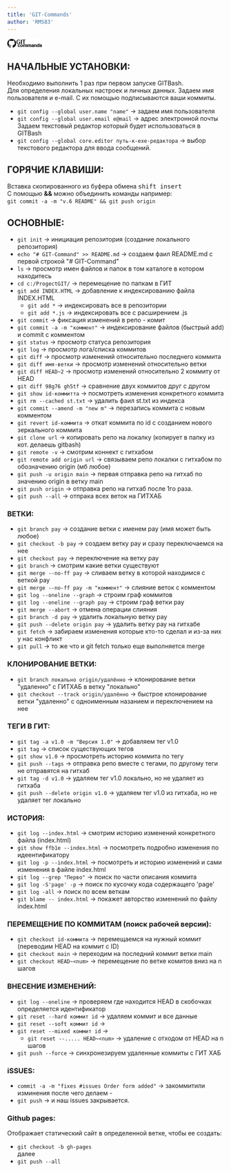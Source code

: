 ```yaml
---
title: 'GIT-Commands'
author: 'RMS83'
---
```

![Git-commands](/img/Logo.png)

## НАЧАЛЬНЫЕ УСТАНОВКИ:

Необходимо выполнить 1 раз при первом запуске GITBash.  
Для определения локальных настроек и личных данных.
Задаем имя пользователя и e-mail. С их помощью подписываются ваши коммиты.
* `git config --global user.name "name"`  -> задаем имя пользователя    
* `git config --global user.email e@mail` -> адрес электронной почты  
Задаем текстовый редактор который будет использоваться в GITBash  
* `git config --global core.editor путь-к-exe-редактора` -> выбор 
текстового редактора для ввода сообщений.

## ГОРЯЧИЕ КЛАВИШИ:

Вставка скопированного из буфера обмена <kbd>shift insert</kbd>  
С помощью **&&** можно объединить команды например:  
`git commit -a -m "v.6 README" && git push origin`

## ОСНОВНЫЕ:
* `git init` 							-> инициация репозитория (создание локального репозитория)
* `echo "# GIT-Command" >> README.md` 	-> создаем фаил README.md с первой строкой "# GIT-Command"
* `ls` 									-> просмотр имен файлов и папок в том каталоге в котором находитесь
* `cd c:/ProgectGIT/`	 				-> перемещение по папкам в ГИТ
* `git add INDEX.HTML`   			    -> добавление к индексированию файла INDEX.HTML
    * `git add *`			 			-> индексировать все в репозитории
	* `git add *.js` 					-> индексировать все с расширением .js
* `git commit`			 				-> фиксация изменений в репо - комит 
* `git commit -a -m "коммент"` 			-> индексирование файлов (быстрый add) и commit с комментом	
* `git status`							-> просмотр статуса репозитория
* `git log` 							-> просмотр лога/списка коммитов
* `git diff` 							-> просмотр изменений относительно последнего коммита  
* `git diff имя-ветки` 					-> просмотр изменений относительно ветки
* `git diff HEAD~2` 					-> просмотр изменений относительно 2 коммиту от HEAD
* `git diff 98g76 gh5tf` 				-> сравнение двух коммитов друг с другом	
* `git show id-коммитта` 				-> посмотреть изменения конкретного коммита	
* `git rm --cached st.txt` 				-> удалить фаил st.txt из индекса
* `git commit --amend -m "new m"` 		-> перезапись коммита с новым комментом
* `git revert id-коммита` 				-> откат коммита по id с созданием нового зеркального коммита
* `git clone url` 		 				-> копировать репо на локалку (копирует в папку из кот. делаешь gitbash)
* `git remote -v`		 				-> смотрим коннект с гитхабом
* `git remote add origin url` 			-> связываем репо локалки с гитхабом по обозначению origin (мб любое)
* `git push -u origin main` 			-> первая отправка репо на гитхаб по значению origin в ветку main
* `git push origin`			 			-> отправка репо на гитхаб после 1го раза.
* `git push --all`						-> отпрака всех веток на ГИТХАБ

### ВЕТКИ:
* `git branch pay`						-> создание ветки с именем pay (имя может быть любое)
* `git checkout -b pay`					-> создаем ветку pay и сразу переключаемся на нее
* `git checkout pay`					-> переключение на ветку pay
* `git branch`							-> смотрим какие ветки существуют
* `git merge --no-ff pay`				-> сливаем ветку в которой находимся с веткой pay
* `git merge --no-ff pay -m "коммент"`	-> слияние веток с комментом
* `git log --oneline --graph`			-> строим граф коммитов
* `git log --oneline --graph pay`		-> строим граф ветки pay
* `git merge --abort`					-> отмена операции слияния
* `git branch -d pay`					-> удалить локальную ветку pay
* `git push --delete origin pay`		-> удалить ветку pay на гитхабе
* `git fetch`							-> забираем изменения которые кто-то сделал и из-за них у нас конфликт
* `git pull`							-> то же что и git fetch только еще выполняется merge

### КЛОНИРОВАНИЕ ВЕТКИ:
* `git branch локально origin/удалённо`		-> клонирование ветки "удаленно" с ГИТХАБ в ветку "локально" 
* `git checkout --track origin/удалённо`	-> быстрое клонирование ветки "удаленно" с одноименным назанием и переключением на нее

### ТЕГИ В ГИТ:
* `git tag -a v1.0 -m "Версия 1.0"`		-> добавляем тег v1.0
* `git tag`								-> список существующих тегов
* `git show v1.0`						-> просмотреть историю коммита по тегу
* `git push --tags`						-> отправка репо вместе с тегами, по другому теги не отправятся на гитхаб
* `git tag -d v1.0`						-> удаляем тег v1.0 локально, но не удаляет из гитхаба
* `git push --delete origin v1.0`		-> удаляем тег v1.0 из гитхаба, но не удаляет тег локально

### ИСТОРИЯ:
* `git log --index.html`				-> смотрим историю изменений конкретного файла (index.html)
* `git show ffb1e --index.html`			-> посмотреть подробно изменения по идеентификатору
* `git log -p --index.html`				-> посмотреть и историю изменений и сами изменения в файле index.html
* `git log --grep "Перво"`				-> поиск по части описания коммита
* `git log -S'page' -p`					-> поиск по кусочку кода содержащего 'page'
* `git log -all`						-> поиск по всем веткам
* `git blame -- index.html`				-> покажет авторство изменений по файлу index.html

### ПЕРЕМЕЩЕНИЕ ПО КОММИТАМ (поиск рабочей версии):
* `git checkout id-коммита`				-> перемещаемся на нужный коммит (переводим HEAD на коммит с ID)
* `git checkout main`					-> переходим на последний коммит ветки main
* `git checkout HEAD~<num>`				-> перемещение по ветке комитов вниз на n шагов 

### ВНЕСЕНИЕ ИЗМЕНЕНИЙ:
* `git log --oneline`					-> проверяем где находится HEAD в скобочках определяется идентификатор
* `git reset --hard коммит id`			-> удаляем коммит и все данные 
* `git reset --soft коммит id`			-> 
* `git reset --mixed коммит id`			-> 
	* `git reset --..... HEAD~<num>`		-> удаление с отходом от HEAD на n шагов 
* `git push --force`					-> синхронезируем удаленные коммиты с ГИТ ХАБ

### iSSUES:
* `commit -a -m "fixes #issues Order form added"`		-> закоммитили изминения после чего делаем - 
* `git push`											-> и наш issues закрывается.

### Github pages:
Отображает статический сайт в определенной ветке, чтобы ее создать:  
* `git checkout -b gh-pages`  
далее
* `git push --all`